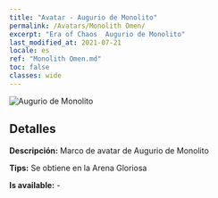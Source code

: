 ```yaml
---
title: "Avatar - Augurio de Monolito"
permalink: /Avatars/Monolith Omen/
excerpt: "Era of Chaos  Augurio de Monolito"
last_modified_at: 2021-07-21
locale: es
ref: "Monolith Omen.md"
toc: false
classes: wide
---
```

 ![Augurio de Monolito](/images/a/avatarFrame_85.png)

## Detalles

 **Descripción:** Marco de avatar de Augurio de Monolito 

 **Tips:** Se obtiene en la Arena Gloriosa 

 **Is available:**  - 

